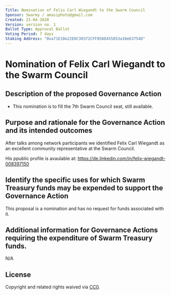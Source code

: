```yaml
---
Title: Nomination of Felix Carl Wiegandt to the Swarm Council
Sponsor: Swarmy / amasiphoto@gmail.com
Created: 21-04-2020
Version: version no. 1
Ballot Type: Approval Ballot
Voting Period: 7 days
Staking Address: "0xa71E10e22E0C30372CFF856D455853a10e63754D"
---
```


# Nomination of Felix Carl Wiegandt to the Swarm Council

## Description of the proposed Governance Action

- This nomination is to fill the 7th Swarm Council seat, still available.

## Purpose and rationale for the Governance Action and its intended outcomes

After talks among network participants we identified Felix Carl Wiegandt as an excellent community representative at the Swarm Council.

His ppublic profile is avaulable at: https://de.linkedin.com/in/felix-wiegandt-008397150

## Identify the specific uses for which Swarm Treasury funds may be expended to support the Governance Action

This proposal is a nomination and has no request for funds associated with it.

## Additional information for Governance Actions requiring the expenditure of Swarm Treasury funds.

N/A


## License 
Copyright and related rights waived via [CC0](https://creativecommons.org/publicdomain/zero/1.0/).
